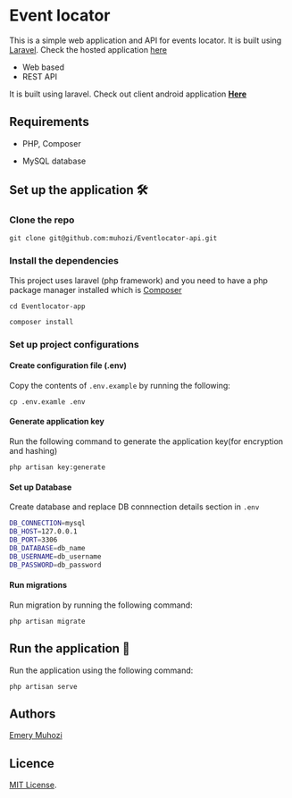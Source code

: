 # Event locator

This is a simple web application and API for events locator. It is built using  [Laravel](https://laravel.com/). Check the hosted application [here](http://eventlocate.herokuapp.com)

- Web based
- REST API

It is built using laravel. Check out client android application **[Here](https://github.com/muhozi/EventLocator)**

## Requirements

- PHP, Composer

- MySQL database


## Set up the application 🛠

### Clone the repo

`git clone git@github.com:muhozi/Eventlocator-api.git`

### Install the dependencies

This project uses laravel (php framework) and you need to have a php package manager installed which is [Composer](https://getcomposer.org/)

`cd Eventlocator-app`

`composer install`

### Set up project configurations

#### Create configuration file (.env)

Copy the contents of `.env.example` by running the following:

`cp .env.examle .env`

#### Generate application key

Run the following command to generate the application key(for encryption and hashing)

`php artisan key:generate`

#### Set up Database

Create database and replace DB connnection details section in `.env` 

```sh
DB_CONNECTION=mysql
DB_HOST=127.0.0.1
DB_PORT=3306
DB_DATABASE=db_name
DB_USERNAME=db_username
DB_PASSWORD=db_password
```

#### Run migrations

Run migration by running the following command:

`php artisan migrate`

## Run the application 🚀

Run the application using the following command:

`php artisan serve`

## Authors

[Emery Muhozi](https://twitter.com/EmeryMuhozi)

## Licence

[MIT License](http://opensource.org/licenses/mit-license.html).